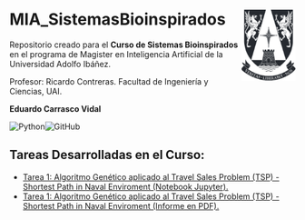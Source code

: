 # MIA_SistemasBioinspirados <img src="img/logo.png" align="right" width = "95px"/>
    
Repositorio creado para el **Curso de Sistemas Bioinspirados** en el programa de Magister en Inteligencia Artificial de la Universidad Adolfo Ibáñez.

Profesor: Ricardo Contreras. Facultad de Ingeniería y Ciencias, UAI.

**Eduardo Carrasco Vidal**
 
![Python](https://img.shields.io/badge/python-%2314354C.svg)![GitHub](https://img.shields.io/badge/github-%23121011.svg)

## Tareas Desarrolladas en el Curso:
- [Tarea 1: Algoritmo Genético aplicado al Travel Sales Problem (TSP) - Shortest Path in Naval Enviroment (Notebook Jupyter).](https://github.com/educarrascov/MIA_SistemasBioinspirados/blob/main/Tarea%201/Tarea1.ipynb)
- [Tarea 1: Algoritmo Genético aplicado al Travel Sales Problem (TSP) - Shortest Path in Naval Enviroment (Informe en PDF).](https://github.com/educarrascov/MIA_SistemasBioinspirados/blob/main/Tarea%201/Tarea%201%20-%20Sistemas%20Bioinspirados.pdf)




